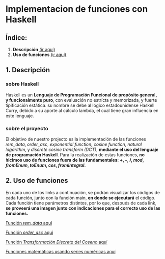 # Implementacion de funciones con Haskell  

  
## Índice:

1. **Descripción** [(ir aquí)](#1-descripción)
2. **Uso de funciones** [(ir aquí)](#2-uso-de-funciones)



## 1. Descripción
### sobre Haskell
Haskell es un **Lenguaje de Programación Funcional de propósito general, y funcionalmente puro**, con evaluación no estrícta y memorizada, y fuerte tipificación estática. su nombre se 
debe al lógico estadounidense Haskell Curry, debido a su aporte al cálculo lambda, el cual tiene gran influencia en este lenguaje.

### sobre el proyecto
El objetivo de nuestro projecto es la implementación de las funciones *rem_data*, *order_asc*, *exponential function*, *cosine function*, *natural logarithm*, y 
*discrete cosine transform (DCT)*, **mediante el uso del lenguaje de programación Haskell**. Para la realización de estas funciones, **no hicimos uso de funciones fuera de las 
fundamentales: +, -, /, *mod*, *fromEnum*, *toEnum*, *cos*, *fromIntegral*.**  

## 2. Uso de funciones  
En cada uno de los links a continuación, se podrán visualizar los códigos de cada función, junto con la función main, **en donde se ejecutará** el código. Cada función tiene parámetros distintos, por lo que, después de cada link, **se proveerá una imagen junto con indicaciones para el correcto uso de las funciones.**


[Función *rem_data* aquí](https://play.haskell.org/saved/mA5Oj7om)

[Función *order_asc* aquí](https://play.haskell.org/saved/uaWXnl9G)

[Función *Transformación Discreta del Coseno* aquí](https://play.haskell.org/saved/nv9vKJdR)

[Funciones matemáticas usando series numéricas aquí](https://play.haskell.org/saved/pLQRnV43)


